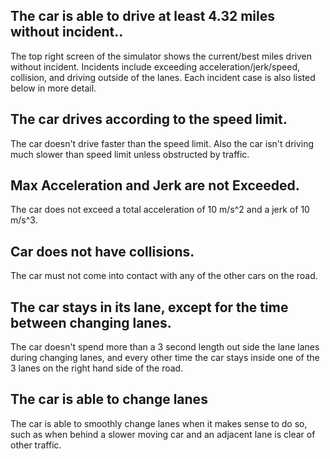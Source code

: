 ## The car is able to drive at least 4.32 miles without incident..

The top right screen of the simulator shows the current/best miles driven without incident. Incidents include exceeding acceleration/jerk/speed, collision, and driving outside of the lanes. Each incident case is also listed below in more detail.

## The car drives according to the speed limit.

The car doesn't drive faster than the speed limit. Also the car isn't driving much slower than speed limit unless obstructed by traffic.

## Max Acceleration and Jerk are not Exceeded.

The car does not exceed a total acceleration of 10 m/s^2 and a jerk of 10 m/s^3.

## Car does not have collisions.

The car must not come into contact with any of the other cars on the road.

## The car stays in its lane, except for the time between changing lanes.

The car doesn't spend more than a 3 second length out side the lane lanes during changing lanes, and every other time the car stays inside one of the 3 lanes on the right hand side of the road.

## The car is able to change lanes

The car is able to smoothly change lanes when it makes sense to do so, such as when behind a slower moving car and an adjacent lane is clear of other traffic.
